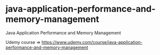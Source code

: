 # java-application-performance-and-memory-management
Java Application Performance and Memory Management 

Udemy course => https://www.udemy.com/course/java-application-performance-and-memory-management
